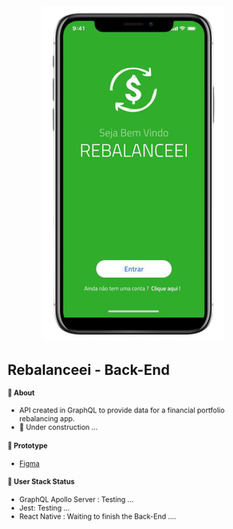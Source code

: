 <p align="center">
   <img src=".github/Rebalanceei.png" alt="Rebalanceei"/>
</p>

# Rebalanceei - Back-End

#### :postbox: About

- API created in GraphQL to provide data for a financial portfolio rebalancing app.
- :construction_worker: Under construction ...

#### :pushpin: Prototype

- [Figma](https://www.figma.com/proto/qfuBhnUegnf4mvHtFPEUsO/Untitled?node-id=25%3A885&scaling=scale-down)

#### :rocket: User Stack Status

- GraphQL Apollo Server : Testing ...
- Jest: Testing ...
- React Native : Waiting to finish the Back-End ....
